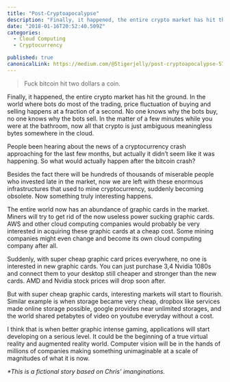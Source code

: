 ```yaml
---
title: "Post-Cryptoapocalypse"
description: "Finally, it happened, the entire crypto market has hit the ground. In the world where bots do most of the trading, price fluctuation of buying and selling happens at a fraction of a second. No one…"
date: "2018-01-16T20:52:40.509Z"
categories: 
  - Cloud Computing
  - Cryptocurrency

published: true
canonicalLink: https://medium.com/@5tigerjelly/post-cryptoapocalypse-573ad418b3e2
---
```


> Fuck bitcoin hit two dollars a coin.

Finally, it happened, the entire crypto market has hit the ground. In the world where bots do most of the trading, price fluctuation of buying and selling happens at a fraction of a second. No one knows why the bots buy, no one knows why the bots sell. In the matter of a few minutes while you were at the bathroom, now all that crypto is just ambiguous meaningless bytes somewhere in the cloud.

People been hearing about the news of a cryptocurrency crash approaching for the last few months, but actually it didn’t seem like it was happening. So what would actually happen after the bitcoin crash?

Besides the fact there will be hundreds of thousands of miserable people who invested late in the market, now we are left with these enormous infrastructures that used to mine cryptocurrency, suddenly becoming obsolete. Now something truly interesting happens.

The entire world now has an abundance of graphic cards in the market. Miners will try to get rid of the now useless power sucking graphic cards. AWS and other cloud computing companies would probably be very interested in acquiring these graphic cards at a cheap cost. Some mining companies might even change and become its own cloud computing company after all.

Suddenly, with super cheap graphic card prices everywhere, no one is interested in new graphic cards. You can just purchase 3,4 Nvidia 1080s and connect them to your desktop still cheaper and stronger than the new cards. AMD and Nvidia stock prices will drop soon after.

But with super cheap graphic cards, interesting markets will start to flourish. Similar example is when storage became very cheap, dropbox like services made online storage possible, google provides near unlimited storages, and the world shared petabytes of video on youtube everyday without a cost.

I think that is when better graphic intense gaming, applications will start developing on a serious level. It could be the beginning of a true virtual reality and augmented reality world. Computer vision will be in the hands of millions of companies making something unimaginable at a scale of magnitudes of what it is now.

_\*This is a fictional story based on Chris’ imanginations._